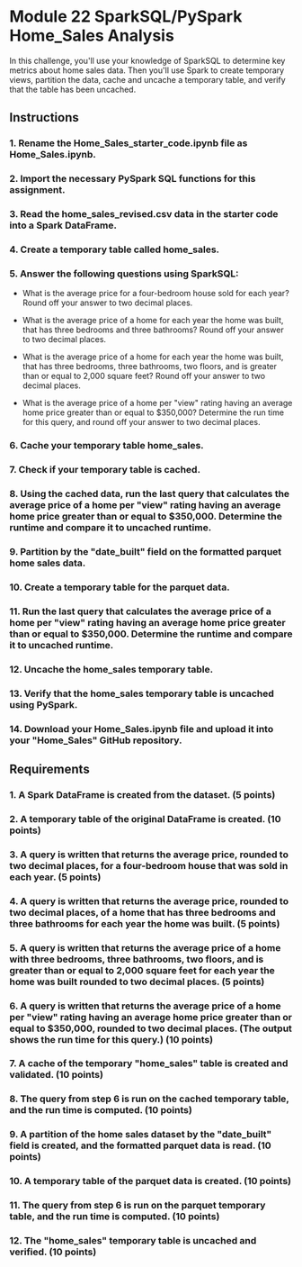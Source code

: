 # Module 22 SparkSQL/PySpark Home_Sales Analysis

In this challenge, you'll use your knowledge of SparkSQL to determine key metrics about home sales data. Then you'll use Spark to create temporary views, partition the data, cache and uncache a temporary table, and verify that the table has been uncached.

## Instructions

### 1. Rename the Home_Sales_starter_code.ipynb file as Home_Sales.ipynb.

### 2. Import the necessary PySpark SQL functions for this assignment.

### 3. Read the home_sales_revised.csv data in the starter code into a Spark DataFrame.

### 4. Create a temporary table called home_sales.

### 5. Answer the following questions using SparkSQL:
- What is the average price for a four-bedroom house sold for each year? Round off your answer to two decimal places.

- What is the average price of a home for each year the home was built, that has three bedrooms and three bathrooms? Round off your answer to two decimal places.

- What is the average price of a home for each year the home was built, that has three bedrooms, three bathrooms, two floors, and is greater than or equal to 2,000 square feet? Round off your answer to two decimal places.

- What is the average price of a home per "view" rating having an average home price greater than or equal to $350,000? Determine the run time for this query, and round off your answer to two decimal places.

### 6. Cache your temporary table home_sales.

### 7. Check if your temporary table is cached.

### 8. Using the cached data, run the last query that calculates the average price of a home per "view" rating having an average home price greater than or equal to $350,000. Determine the runtime and compare it to uncached runtime.

### 9. Partition by the "date_built" field on the formatted parquet home sales data.

### 10. Create a temporary table for the parquet data.

### 11. Run the last query that calculates the average price of a home per "view" rating having an average home price greater than or equal to $350,000. Determine the runtime and compare it to uncached runtime.

### 12. Uncache the home_sales temporary table.

### 13. Verify that the home_sales temporary table is uncached using PySpark.

### 14. Download your Home_Sales.ipynb file and upload it into your "Home_Sales" GitHub repository.

## Requirements

### 1. A Spark DataFrame is created from the dataset. (5 points)

### 2. A temporary table of the original DataFrame is created. (10 points)

### 3. A query is written that returns the average price, rounded to two decimal places, for a four-bedroom house that was sold in each year. (5 points)

### 4. A query is written that returns the average price, rounded to two decimal places, of a home that has three bedrooms and three bathrooms for each year the home was built. (5 points)

### 5. A query is written that returns the average price of a home with three bedrooms, three bathrooms, two floors, and is greater than or equal to 2,000 square feet for each year the home was built rounded to two decimal places. (5 points)

### 6. A query is written that returns the average price of a home per "view" rating having an average home price greater than or equal to $350,000, rounded to two decimal places. (The output shows the run time for this query.) (10 points)

### 7. A cache of the temporary "home_sales" table is created and validated. (10 points)

### 8. The query from step 6 is run on the cached temporary table, and the run time is computed. (10 points)

### 9. A partition of the home sales dataset by the "date_built" field is created, and the formatted parquet data is read. (10 points)

### 10. A temporary table of the parquet data is created. (10 points)

### 11. The query from step 6 is run on the parquet temporary table, and the run time is computed. (10 points)

### 12. The "home_sales" temporary table is uncached and verified. (10 points)
